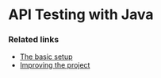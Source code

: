 # API Testing with Java

### Related links

- [The basic setup](https://dev.to/mercedesbenzio/api-testing-with-java-and-spring-boot-test-part-1-the-basic-setup-5db0/)
- [Improving the project](https://dev.to/mercedesbenzio/api-testing-with-java-and-spring-boot-test-part-2-improving-the-solution)
